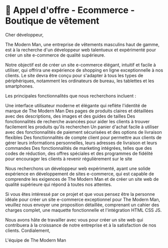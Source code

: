 # 🛒 Appel d'offre - Ecommerce - Boutique de vêtement

Cher développeur, 

The Modern Man, une entreprise de vêtements masculins haut de gamme, est à la recherche d'un développeur web talentueux et expérimenté pour créer un site e-commerce de qualité supérieure.

Notre objectif est de créer un site e-commerce élégant, intuitif et facile à utiliser, qui offrira une expérience de shopping en ligne exceptionnelle à nos clients. Le site devra être conçu pour s'adapter à tous les types de périphériques, notamment les ordinateurs de bureau, les tablettes et les smartphones.

Les principales fonctionnalités que nous recherchons incluent :

Une interface utilisateur moderne et élégante qui reflète l'identité de marque de The Modern Man 
Des pages de produits claires et détaillées avec des descriptions, des images et des guides de tailles 
Des fonctionnalités de recherche avancées pour aider les clients à trouver facilement les produits qu'ils recherchen
Un panier d'achat facile à utiliser avec des fonctionnalités de paiement sécurisées et des options de livraison flexibles
Des fonctionnalités de compte client pour permettre aux clients de gérer leurs informations personnelles, leurs adresses de livraison et leurs commandes
Des fonctionnalités de marketing intégrées, telles que des codes de réduction, des offres spéciales et des programmes de fidélité pour encourager les clients à revenir régulièrement sur le site

Nous recherchons un développeur web expérimenté, ayant une solide expérience en développement de sites e-commerce, qui est capable de comprendre les exigences de The Modern Man et de créer un site web de qualité supérieure qui répond à toutes nos attentes.

Si vous êtes intéressé par ce projet et que vous pensez être la personne idéale pour créer un site e-commerce exceptionnel pour The Modern Man, veuillez nous envoyer une proposition détaillée, comprenant un cahier des charges complet, une maquette fonctionnelle et l'intégration HTML CSS JS.

Nous avons hâte de travailler avec vous pour créer un site web qui contribuera à la croissance de notre entreprise et à la satisfaction de nos clients.
Cordialement,

L'équipe de The Modern Man
